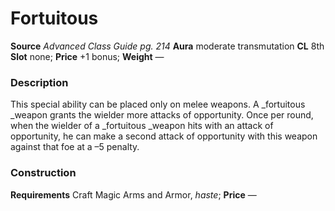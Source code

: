﻿---
name: "Fortuitous"
type: "weapon_quality"
price: "+1 bonus"
description: |
  "This special ability can be placed only on melee weapons. A _fortuitous _weapon grants the wielder more attacks of opportunity. Once per round, when the wielder of a _fortuitous _weapon hits with an attack of opportunity, he can make a second attack of opportunity with this weapon against that foe at a –5 penalty."
---

#  Fortuitous

**Source** _Advanced Class Guide pg. 214_
**Aura** moderate transmutation **CL** 8th
**Slot** none; **Price** +1 bonus; **Weight** —

### Description

This special ability can be placed only on melee weapons. A _fortuitous _weapon grants the wielder more attacks of opportunity. Once per round, when the wielder of a _fortuitous _weapon hits with an attack of opportunity, he can make a second attack of opportunity with this weapon against that foe at a –5 penalty.

### Construction

**Requirements** Craft Magic Arms and Armor, _haste_; **Price** —